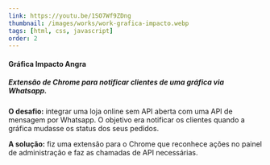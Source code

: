 ```yaml
---
link: https://youtu.be/1SO7Wf9ZDng
thumbnail: /images/works/work-grafica-impacto.webp
tags: [html, css, javascript]
order: 2
---
```

#### Gráfica Impacto Angra
##### Extensão de Chrome para notificar clientes de uma gráfica via Whatsapp.
**O desafio:** integrar uma loja online sem API aberta com uma API de mensagem por Whatsapp. O objetivo era notificar os clientes quando a gráfica mudasse os status dos seus pedidos.

**A solução:** fiz uma extensão para o Chrome que reconhece ações no painel de administração e faz as chamadas de API necessárias.